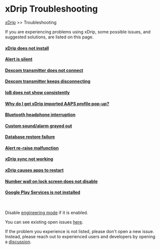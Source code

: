 # xDrip Troubleshooting  
[xDrip](../README.md) >> Troubleshooting  
  
If you are experiencing problems using xDrip, some possible issues, and suggested solutions, are listed on this page.  
  
#### [xDrip does not install](./DoesNotInstall.md)
#### [Alert is silent](./Silent-alert.md)
#### [Dexcom transmitter does not connect](./Connectivity-troubleshoot.md)
#### [Dexcom transmitter keeps disconnecting](./Intermittent.md)
#### [IoB does not show consistently](./IoB_not_showing.md)
#### [Why do I get xDrip imported AAPS profile pop-up?](./AAPS_ProfileImportNotification.md)
#### [Bluetooth headphone interruption](./Bluetooth-headphone-interruption.md)
#### [Custom sound/alarm grayed out](./Custom-sound-grayed-out.md)
#### [Database restore failure](./Database-restore-failure.md)
#### [Alert re-raise malfunction](./Alert-re‐raise-malfunction.md)
#### [xDrip sync not working](./xDrip-Sync-not-working.md)
#### [xDrip causes apps to restart](./RestartingApps.md)
#### [Number wall on lock screen does not disable](./NumberWallDisable.md)
#### [Google Play Services is not installed](./GooglePlayServices_NotInstalled.md)
  
<br/>  
  
Disable [engineering mode](Engineering-Mode.md) if it is enabled.  
  
You can see existing open issues [here](./Issues.md).  
  
If the problem you experience is not listed, please don't open a new issue.  Instead, please reach out to experienced users and developers by opening a [discussion](https://github.com/NightscoutFoundation/xDrip/discussions).    
  
